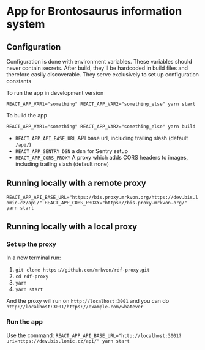# App for Brontosaurus information system

## Configuration

Configuration is done with environment variables. These variables should never contain secrets. After build, they'll be hardcoded in build files and therefore easily discoverable. They serve exclusively to set up configuration constants

To run the app in development version

```
REACT_APP_VAR1="something" REACT_APP_VAR2="something_else" yarn start
```

To build the app

```
REACT_APP_VAR1="something" REACT_APP_VAR2="something_else" yarn build
```

- `REACT_APP_API_BASE_URL` API base url, including trailing slash (default `/api/`)
- `REACT_APP_SENTRY_DSN` a dsn for Sentry setup
- `REACT_APP_CORS_PROXY` A proxy which adds CORS headers to images, including trailing slash (default none)

## Running locally with a remote proxy

`REACT_APP_API_BASE_URL="https://bis.proxy.mrkvon.org/https://dev.bis.lomic.cz/api/" REACT_APP_CORS_PROXY="https://bis.proxy.mrkvon.org/" yarn start`

## Running locally with a local proxy

### Set up the proxy

In a new terminal run:

1. `git clone https://github.com/mrkvon/rdf-proxy.git`
1. `cd rdf-proxy`
1. `yarn`
1. `yarn start`

And the proxy will run on `http://localhost:3001` and you can do `http://localhost:3001/https://example.com/whatever`

### Run the app

Use the command: `REACT_APP_API_BASE_URL="http://localhost:3001?uri=https://dev.bis.lomic.cz/api/" yarn start`
